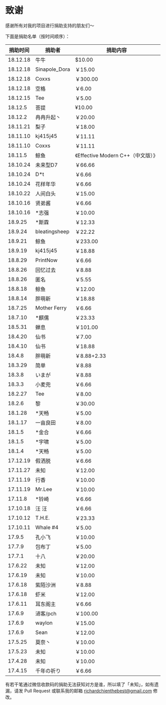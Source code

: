 # 致谢

感谢所有对我的项目进行捐助支持的朋友们～

下面是捐助名单（按时间顺序）：

| 捐助时间 | 捐助者 | 捐助内容 |
| ------- | ------ | ---- |
| 18.12.18 | 牛牛 | $10.00 |
| 18.12.18 | Sinapole_Dora | ￥15.00 |
| 18.12.18 | Coxxs | ￥300.00 |
| 18.12.18 | 空格 | ￥6.00 |
| 18.12.15 | Tee | ￥5.00 |
| 18.12.5 | 菩提 | ¥10.00 |
| 18.12.2 | 冉冉升起丶 | ￥20.00 |
| 18.11.21 | 梨子 | ￥18.00 |
| 18.11.10 | kj415j45 | ￥11.11 |
| 18.11.10 | Coxxs | ￥11.11 |
| 18.11.5 | 鲸鱼 | 《Effective Modern C++（中文版）》 |
| 18.10.24 | 未来型D7 | ￥66.66 |
| 18.10.24 | D\*t | ￥6.66 |
| 18.10.24 | 花样年华 | ￥6.66 |
| 18.10.22 | 人间白头 | ￥15.00 |
| 18.10.16 | 贤弟酱 | ￥6.66 |
| 18.10.16 | \*志强 | ￥10.00 |
| 18.9.25 | \*斯霖 | ￥12.33 |
| 18.9.24 | bleatingsheep | ￥22.22 |
| 18.9.21 | 鲸鱼 | ￥233.00 |
| 18.9.19 | kj415j45 | ￥18.88 |
| 18.8.29 | PrintNow | ￥6.66 |
| 18.8.26 | 回忆过去 | ￥8.88 |
| 18.8.26 | 匿名 | ￥5.55 |
| 18.8.18 | 鲸鱼 | ￥12.00 |
| 18.8.14 | 胖萌新 | ￥18.88 |
| 18.7.25 | Mother Ferry | ￥6.66 |
| 18.7.10 | \*麒儒 | ￥23.33 |
| 18.5.31 | 蝉息 | ￥101.00 |
| 18.4.20 | 仙书 | ￥7.00 |
| 18.4.10 | 仙书 | ￥18.88 |
| 18.4.8 | 胖萌新 | ￥8.88+2.33 |
| 18.3.29 | 简单 | ￥8.88 |
| 18.3.8 | いまが | ￥8.88 |
| 18.3.3 | 小麦兜 | ￥6.66 |
| 18.2.27 | Tee | ￥8.00 |
| 18.2.6 | 黎 | ￥30.00 |
| 18.1.28 | \*天畅 | ￥5.00 |
| 18.1.17 | 一亩良田 | ￥8.00 |
| 18.1.5 | \*金合 | ￥6.66 |
| 18.1.5 | \*宇啸 | ￥5.00 |
| 18.1.4 | \*天畅 | ￥5.00 |
| 17.12.19 | 假洒脱 | ￥6.66 |
| 17.11.27 | 未知 | ￥12.00 |
| 17.11.19 | 行香 | ￥10.00 |
| 17.11.19 | Mr.Lee | ￥10.00 |
| 17.11.8 | \*铃崎 | ￥6.66 |
| 17.10.18 | 汪 汪 | ￥6.66 |
| 17.10.12 | T.H.E. | ￥23.33 |
| 17.10.11 | Whale \#4 | ￥5.00 |
| 17.9.5 | 孔小飞 | ￥10.00 |
| 17.7.9 | 包布丁 | ￥5.00 |
| 17.7.1 | 十八 | ￥20.00 |
| 17.6.22 | 未知 | ￥12.00 |
| 17.6.19 | 未知 | ￥10.00 |
| 17.6.18 | 紫陌沙洲 | ￥8.88 |
| 17.6.18 | 虾米 | ￥12.00 |
| 17.6.11 | 耳东阁主 | ￥6.66 |
| 17.6.9 | 濄客/pch | ￥100.00 |
| 17.6.9 | waylon | ￥15.00 |
| 17.6.9 | Sean | ￥12.00 |
| 17.5.25 | 莫奈丶 | ￥10.00 |
| 17.5.23 | 未知 | ￥10.00 |
| 17.4.28 | 未知 | ￥10.00 |
| 17.4.15 | 千年の祈り | ￥6.66 |

有若干笔通过微信收款码的捐助无法获知对方是谁，所以填了「未知」，如有遗漏，请发 Pull Request 或联系我的邮箱 richardchienthebest@gmail.com 修改。
